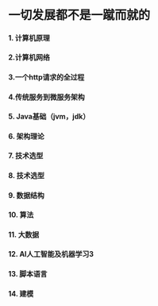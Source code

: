 # `一切发展都不是一蹴而就的`

#### 1. 计算机原理
#### 2.计算机网络
#### 3.一个http请求的全过程
#### 4.传统服务到微服务架构
#### 5. Java基础（jvm，jdk）
#### 6. 架构理论
#### 7. 技术选型
#### 8. 技术选型
#### 9. 数据结构
#### 10. 算法
#### 11. 大数据
#### 12. AI人工智能及机器学习3
#### 13. 脚本语言
#### 14. 建模
